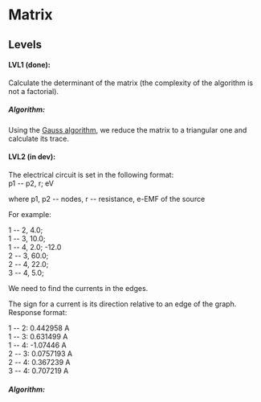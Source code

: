 # Matrix


## Levels

#### LVL1 (done): 
Calculate the determinant of the matrix 
(the complexity of the algorithm is not a factorial).

##### Algorithm:
Using the [Gauss algorithm](https://ru.wikipedia.org/wiki/%D0%9C%D0%B5%D1%82%D0%BE%D0%B4_%D0%93%D0%B0%D1%83%D1%81%D1%81%D0%B0), 
we reduce the matrix to a triangular one and calculate its trace.

#### LVL2 (in dev): 
The electrical circuit is set in the following format: \
p1 -- p2, r; eV

where p1, p2 -- nodes, r -- resistance, e-EMF of the source

For example:

1 -- 2, 4.0;         \
1 -- 3, 10.0;        \
1 -- 4, 2.0; -12.0   \
2 -- 3, 60.0;        \
2 -- 4, 22.0;        \
3 -- 4, 5.0;

We need to find the currents in the edges.

The sign for a current is its direction relative to an edge of the graph. \
Response format:

1 -- 2: 0.442958 A  \
1 -- 3: 0.631499 A  \
1 -- 4: -1.07446 A  \
2 -- 3: 0.0757193 A \
2 -- 4: 0.367239 A  \
3 -- 4: 0.707219 A 

##### Algorithm:
